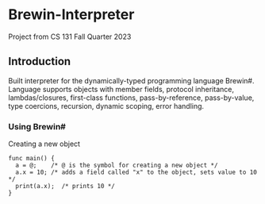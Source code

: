 # Brewin-Interpreter

Project from CS 131 Fall Quarter 2023

## Introduction

Built interpreter for the dynamically-typed programming language Brewin#. Language supports objects with member fields, protocol inheritance, lambdas/closures, first-class functions, pass-by-reference, pass-by-value, type coercions, recursion, dynamic scoping, error handling.

### Using Brewin#

Creating a new object
```
func main() {
  a = @;    /* @ is the symbol for creating a new object */
  a.x = 10; /* adds a field called "x" to the object, sets value to 10 */
  print(a.x);  /* prints 10 */
}
```
